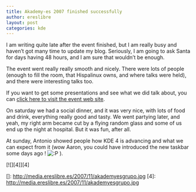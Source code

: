 ```yaml
---
title: Akademy-es 2007 finished successfully
author: ereslibre
layout: post
categories: kde
---
```

I am writing quite late after the event finished, but I am really busy and haven’t got many time to update my blog. Seriously, I am going to ask Santa for days having 48 hours, and I am sure that wouldn’t be enough.

The event went really really smooth and nicely. There were lots of people (enough to fill the room, that Hispalinux owns, and where talks were held), and there were interesting talks too.

If you want to get some presentations and see what we did talk about, you can [click here to visit the event web site][1].

 [1]: http://www.ereslibre.es/akademy-es

On saturday we had a social dinner, and it was very nice, with lots of food and drink, everything really good and tasty. We went partying later, and yeah, my right arm became cut by a flying random glass and some of us end up the night at hospital. But it was fun, after all.

At sunday, Antonio showed people how KDE 4 is advancing and what we can expect from it (wow Aaron, you could have introduced the new taskbar some days ago ! ![:P][2] ).

 [2]: http://blog.ereslibre.es/wp-includes/images/smilies/icon_razz.gif

[![][4]][4]

 []: http://media.ereslibre.es/2007/11/akademyesgrupo.jpg
 [4]: http://media.ereslibre.es/2007/11/akademyesgrupo.jpg
